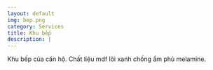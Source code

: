 ```yaml
---
layout: default
img: bep.png
category: Services
title: Khu bếp
description: |
---
```

  Khu bếp của căn hộ. Chất liệu mdf lõi xanh chống ẩm phủ melamine.